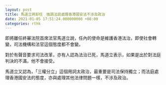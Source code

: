 ```yaml
---
layout: post
title: 馬道立將卸任　強調法庭處理香港國安法不涉及政治
date: 2021-01-05 17:51:24.000000000 +08:00
categories: rthk
---
```


即將離任終審法院首席法官馬道立說，任內的使命是維護香港法治，即使社會轉變，司法機構和法官這個態度都不會變。

對於有聲音要求司法改革，亦有人認為法治已死，馬道立表示，如果是出於對法庭判決的不滿，他不會接受。

馬道立又認為，「三權分立」這個用詞太政治，最重要是司法保持獨立；而法庭處理香港國安法的態度，亦與處理其他法律問題一樣，不涉及政治。

